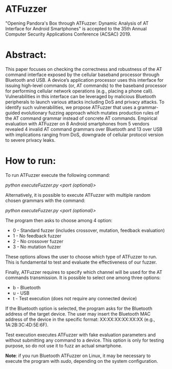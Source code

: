 # ATFuzzer
"Opening Pandora's Box through ATFuzzer: Dynamic Analysis of AT Interface for Android Smartphones" is accepted to the 35th Annual Computer Security Applications Conference (ACSAC) 2019.

# Abstract: 
This paper focuses on checking the correctness and robustness of
the AT command interface exposed by the cellular baseband processor through Bluetooth and USB. A device’s application processor
uses this interface for issuing high-level commands (or, AT commands) to the baseband processor for performing cellular network
operations (e.g., placing a phone call). Vulnerabilities in this interface can be leveraged by malicious Bluetooth peripherals to launch various attacks including DoS and privacy attacks. To identify such vulnerabilities, we propose ATFuzzer that uses a grammar-guided evolutionary fuzzing approach which mutates production rules of the AT command grammar instead of concrete AT commands. Empirical evaluation with ATFuzzer on 8 Android smartphones from 5 vendors revealed 4 invalid AT command grammars over Bluetooth and 13 over USB with implications ranging from DoS, downgrade of cellular protocol version to severe privacy leaks.

# How to run:
To run ATFuzzer execute the following command:

*python executeFuzzer.py <list of grammars> <device name> <port (optional)>*

Alternatively,  it  is  possible  to  execute  ATFuzzer  with  multiple  random  chosen  grammars with the command:

*python executeFuzzer.py <list of grammars> <device name> <port (optional)>*
 

The program then asks to choose among 4 option:
 - 0 - Standard fuzzer (includes crossover, mutation, feedback evaluation)
 - 1 - No feedback fuzzer
 - 2 - No crossover fuzzer
 - 3 - No mutation fuzzer
 
These options allows the user to choose which type of ATFuzzer to run.  This is fundamental to test and evaluate the effectiveness of our fuzzer.

Finally, ATFuzzer requires to specify which channel will be used for the AT commands transmission.  It is possible to select one among three options:
 - b - Bluetooth
 - u - USB
 - t - Test execution (does not require any connected device)

If the Bluetooth option is selected, the program asks for the Bluetooth address of the target device. The user may insert the Bluetooth MAC address of the device in the specific format: XX:XX:XX:XX:XX:XX (e.g., 1A:2B:3C:4D:5E:6F).

Test execution executes ATFuzzer with fake evaluation parameters and without submitting any command to a device. This option is only for testing purpose, so do not use it to fuzz an actual smartphone.

**Note**: if you run Bluetooth ATFuzzer on Linux, it may be necessary to execute the program with *sudo*, depending on the system configuration.
